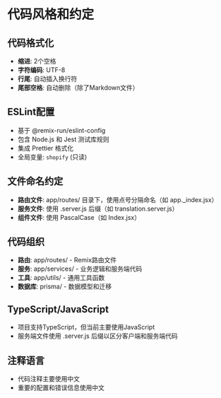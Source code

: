 # 代码风格和约定

## 代码格式化
- **缩进**: 2个空格
- **字符编码**: UTF-8
- **行尾**: 自动插入换行符
- **尾部空格**: 自动删除（除了Markdown文件）

## ESLint配置
- 基于 @remix-run/eslint-config
- 包含 Node.js 和 Jest 测试库规则
- 集成 Prettier 格式化
- 全局变量: `shopify` (只读)

## 文件命名约定
- **路由文件**: app/routes/ 目录下，使用点号分隔命名（如 app._index.jsx）
- **服务文件**: 使用 .server.js 后缀（如 translation.server.js）
- **组件文件**: 使用 PascalCase（如 Index.jsx）

## 代码组织
- **路由**: app/routes/ - Remix路由文件
- **服务**: app/services/ - 业务逻辑和服务端代码
- **工具**: app/utils/ - 通用工具函数
- **数据库**: prisma/ - 数据模型和迁移

## TypeScript/JavaScript
- 项目支持TypeScript，但当前主要使用JavaScript
- 服务端文件使用 .server.js 后缀以区分客户端和服务端代码

## 注释语言
- 代码注释主要使用中文
- 重要的配置和错误信息使用中文